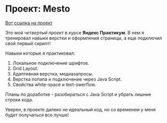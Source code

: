 # Проект: Mesto

[Вот ссылка на проект](https://maxmitya.github.io/mesto/Index.html)

Это мой _четвертый проект_ в курсе **Яндекс Практикум**.
В нем я тренировал навыки верстки и оформления страницы, а еще подключил свой первый скрипт!

Навыки которые я практиковал:

1. Локальное подключение шрифтов.
2. Grid Layout.
3. Адаптивная верстка, медиазапросы.
4. Верстка попапа и подключение через Java Script.
5. Свойства white-space и text-owerflow.

Планы по доработке - разобираться с Java Script и убрать лишние строки кода.

Уверен, в проекте далеко не идеальный код, но со временем у меня будет получаться все лучше!
